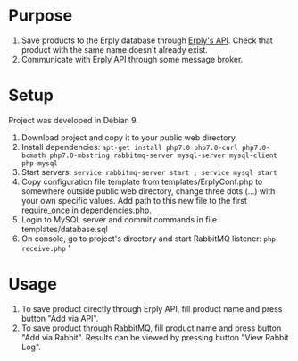 # Purpose

1. Save products to the Erply database through [Erply's API](https://erply.com/api/). Check that product with the same name doesn't already exist.
1. Communicate with Erply API through some message broker.

# Setup

Project was developed in Debian 9.

1. Download project and copy it to your public web directory.
1. Install dependencies: ```apt-get install php7.0 php7.0-curl php7.0-bcmath php7.0-mbstring rabbitmq-server mysql-server mysql-client php-mysql```
1. Start servers: ```service rabbitmq-server start ; service mysql start```
1. Copy configuration file template from templates/ErplyConf.php to somewhere outside public web directory, change three dots (...) with your own specific values. Add path to this new file to the first require_once in dependencies.php.
1. Login to MySQL server and commit commands in file templates/database.sql
1. On console, go to project's directory and start RabbitMQ listener: ```php receive.php```
'
# Usage

1. To save product directly through Erply API, fill product name and press button "Add via API".
1. To save product through RabbitMQ, fill product name and press button "Add via Rabbit". Results can be viewed by pressing button "View Rabbit Log".


